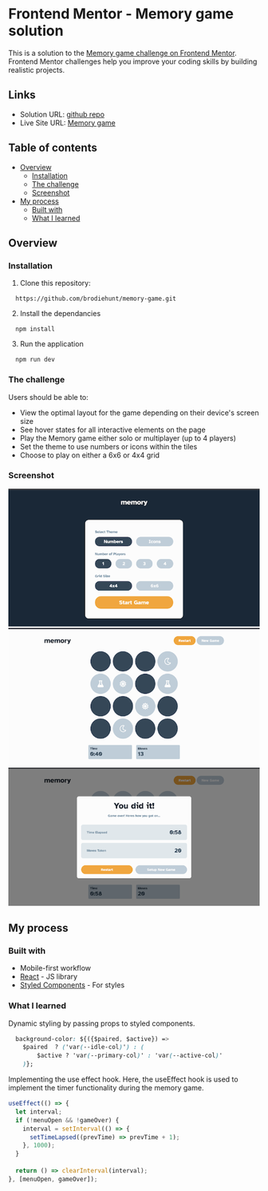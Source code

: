 # Frontend Mentor - Memory game solution

This is a solution to the [Memory game challenge on Frontend Mentor](https://www.frontendmentor.io/challenges/memory-game-vse4WFPvM). Frontend Mentor challenges help you improve your coding skills by building realistic projects.

## Links

- Solution URL: [github repo](https://github.com/brodiehunt/memory-game)
- Live Site URL: [Memory game](https://brodiehunt-memory-game.netlify.app/)

## Table of contents

- [Overview](#overview)
  - [Installation](#installation)
  - [The challenge](#the-challenge)
  - [Screenshot](#screenshot)
- [My process](#my-process)
  - [Built with](#built-with)
  - [What I learned](#what-i-learned)

## Overview

### Installation

1. Clone this repository:

```
  https://github.com/brodiehunt/memory-game.git
```

2. Install the dependancies

```
  npm install
```

3. Run the application

```
  npm run dev
```

### The challenge

Users should be able to:

- View the optimal layout for the game depending on their device's screen size
- See hover states for all interactive elements on the page
- Play the Memory game either solo or multiplayer (up to 4 players)
- Set the theme to use numbers or icons within the tiles
- Choose to play on either a 6x6 or 4x4 grid

### Screenshot

![Start Menu](./docs/startmenu.png)
![In game](./docs/inGame.png)
![End Game Menu](./docs/endGameMenu.png)

## My process

### Built with

- Mobile-first workflow
- [React](https://reactjs.org/) - JS library
- [Styled Components](https://styled-components.com/) - For styles

### What I learned

Dynamic styling by passing props to styled components.

```css
  background-color: ${({$paired, $active}) =>
    $paired  ? ('var(--idle-col)') : (
        $active ? 'var(--primary-col)' : 'var(--active-col)'
    )};
```

Implementing the use effect hook. Here, the useEffect hook is used to implement the timer functionality during the memory game.

```js
useEffect(() => {
  let interval;
  if (!menuOpen && !gameOver) {
    interval = setInterval(() => {
      setTimeLapsed((prevTime) => prevTime + 1);
    }, 1000);
  }

  return () => clearInterval(interval);
}, [menuOpen, gameOver]);
```

